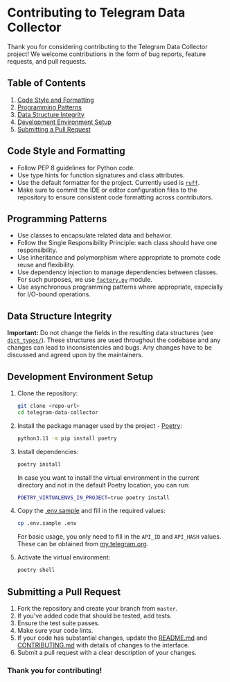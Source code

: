 # Contributing to Telegram Data Collector

Thank you for considering contributing to the Telegram Data Collector project! We welcome contributions in the form of bug reports, feature requests, and pull requests.

## Table of Contents

1. [Code Style and Formatting](#code-style-and-formatting)
1. [Programming Patterns](#programming-patterns)
1. [Data Structure Integrity](#data-structure-integrity)
1. [Development Environment Setup](#development-environment-setup)
1. [Submitting a Pull Request](#submitting-a-pull-request)

## Code Style and Formatting

- Follow PEP 8 guidelines for Python code.
- Use type hints for function signatures and class attributes.
- Use the default formatter for the project. Currently used is [`ruff`](https://docs.astral.sh/ruff/).
- Make sure to commit the IDE or editor configuration files to the repository to ensure consistent code formatting across contributors.

## Programming Patterns

- Use classes to encapsulate related data and behavior.
- Follow the Single Responsibility Principle: each class should have one responsibility.
- Use inheritance and polymorphism where appropriate to promote code reuse and flexibility.
- Use dependency injection to manage dependencies between classes. For such purposes, we use [`factory.py`](/telegram_data_downloader/factory.py) module.
- Use asynchronous programming patterns where appropriate, especially for I/O-bound operations.

## Data Structure Integrity

**Important:** Do not change the fields in the resulting data structures (see [`dict_types/`](/telegram_data_downloader/dict_types/)). These structures are used throughout the codebase and any changes can lead to inconsistencies and bugs. Any changes have to be discussed and agreed upon by the maintainers.

## Development Environment Setup

1. Clone the repository:

    ```bash
    git clone <repo-url>
    cd telegram-data-collector
    ```

1. Install the package manager used by the project - [Poetry](https://python-poetry.org/):

    ```bash
    python3.11 -m pip install poetry
    ```

1. Install dependencies:

    ```bash
    poetry install
    ```

    In case you want to install the virtual environment in the current directory and not in the default Poetry location, you can run:

    ```bash
    POETRY_VIRTUALENVS_IN_PROJECT=true poetry install
    ```

1. Copy the [.env.sample](/.env.sample) and fill in the required values:

    ```bash
    cp .env.sample .env
    ```

    For basic usage, you only need to fill in the `API_ID` and `API_HASH` values. These can be obtained from [my.telegram.org](https://my.telegram.org/apps).

1. Activate the virtual environment:

    ```bash
    poetry shell
    ```

## Submitting a Pull Request

1. Fork the repository and create your branch from `master`.
1. If you've added code that should be tested, add tests.
1. Ensure the test suite passes.
1. Make sure your code lints.
1. If your code has substantial changes, update the [README.md](/README.md) and [CONTRIBUTING.md](/CONTRIBUTING.md) with details of changes to the interface.
1. Submit a pull request with a clear description of your changes.

<!-- markdownlint-disable-next-line MD026 -->
### Thank you for contributing!

